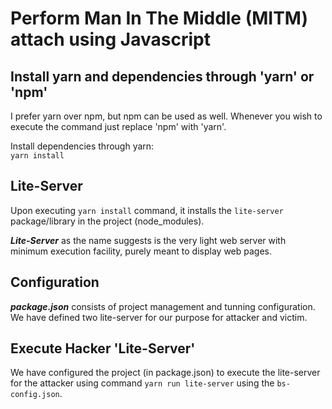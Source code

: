 # Perform Man In The Middle (MITM) attach using Javascript

## Install yarn and dependencies through 'yarn' or 'npm'

I prefer yarn over npm, but npm can be used as well. Whenever you wish to execute the command just replace 'npm' with 'yarn'.

Install dependencies through yarn:  
`yarn install`

## Lite-Server

Upon executing `yarn install` command, it installs the `lite-server` package/library in the project (node_modules).

***Lite-Server*** as the name suggests is the very light web server with minimum execution facility, purely meant to display web pages.

## Configuration

***package.json*** consists of project management and tunning configuration. We have defined two lite-server for our purpose for attacker and victim. 


## Execute Hacker 'Lite-Server'

We have configured the project (in package.json) to execute the lite-server for the attacker using command `yarn run lite-server` using the `bs-config.json`.

